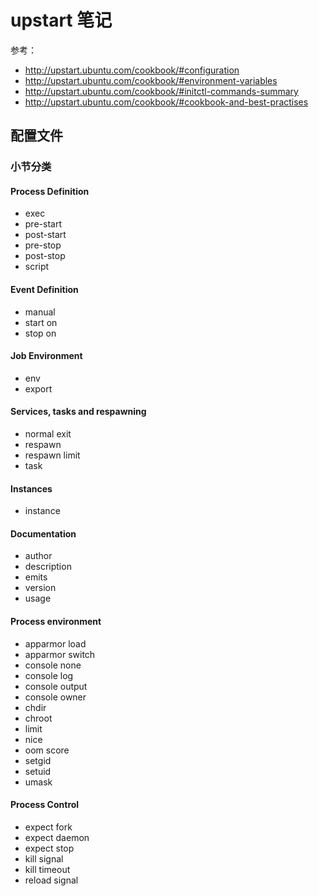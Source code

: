 upstart 笔记
============

参考：

- <http://upstart.ubuntu.com/cookbook/#configuration>
- <http://upstart.ubuntu.com/cookbook/#environment-variables>
- <http://upstart.ubuntu.com/cookbook/#initctl-commands-summary>
- <http://upstart.ubuntu.com/cookbook/#cookbook-and-best-practises>

配置文件
-------

### 小节分类

#### Process Definition

- exec	 
- pre-start	 
- post-start	 
- pre-stop	 
- post-stop	 
- script	 

#### Event Definition

- manual
- start on	 
- stop on	 

#### Job Environment

- env	 
- export	 

#### Services, tasks and respawning

- normal exit	 
- respawn	 
- respawn limit	 
- task	 

#### Instances

- instance	 

#### Documentation

- author	 
- description	 
- emits	 
- version	 
- usage

#### Process environment

- apparmor load
- apparmor switch
- console none	 
- console log
- console output	 
- console owner	 
- chdir
- chroot	 
- limit	 
- nice	 
- oom score	 
- setgid	
- setuid	
- umask

#### Process Control

- expect fork	 
- expect daemon	 
- expect stop	 
- kill signal
- kill timeout	 
- reload signal

